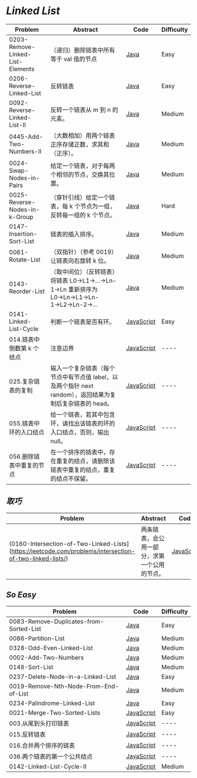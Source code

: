 # _Linked List_

| Problem                          | Abstract                                                                                                  | Code                                                                  | Difficulty |
| -------------------------------- | --------------------------------------------------------------------------------------------------------- | --------------------------------------------------------------------- | ---------- |
| 0203-Remove-Linked-List-Elements | （递归）删除链表中所有等于 val 值的节点                                                                   | [Java](../LeetCode/Java/0203-Remove-Linked-List-Elements/src)         | Easy       |
| 0206-Reverse-Linked-List         | 反转链表                                                                                                  | [Java](../LeetCode/Java/0206-Reverse-Linked-List/src)                 | Easy       |
| 0092-Reverse-Linked-List-II      | 反转一个链表从 m 到 n 的元素。                                                                            | [Java](../LeetCode/Java/0092-Reverse-Linked-List-II/src)              | Medium     |
| 0445-Add-Two-Numbers-II          | （大数相加）用两个链表正序存储正数，求其和（正序）。                                                      | [Java](../LeetCode/Java/0002-Add-Two-Numbers/src)                     | Medium     |
| 0024-Swap-Nodes-in-Pairs         | 给定一个链表，对于每两个相邻的节点，交换其位置。                                                          | [Java](../LeetCode/Java/0024-Swap-Nodes-in-Pairs/src)                 | Medium     |
| 0025-Reverse-Nodes-in-k-Group    | （穿针引线）给定一个链表，每 k 个节点为一组，反转每一组的 k 个节点。                                      | [Java](../LeetCode/Java/0025-Reverse-Nodes-in-k-Group/src)            | Hard       |
| 0147-Insertion-Sort-List         | 链表的插入排序。                                                                                          | [Java](../LeetCode/Java/0147-Insertion-Sort-List/src)                 | Medium     |
| 0061-Rotate-List                 | （双指针）（参考 0019）让链表向右旋转 k 位。                                                              | [Java](../LeetCode/Java/0061-Rotate-List/src)                         | Medium     |
| 0143-Reorder-List                | （取中间位）（反转链表）将链表 L0→L1→…→Ln-1→Ln 重新排序为 L0→Ln→L1→Ln-1→L2→Ln-2→…                         | [Java](../LeetCode/Java/0143-Reorder-List/src)                        | Medium     |
| 0141-Linked-List-Cycle           | 判断一个链表是否有环。                                                                                    | [JavaScript](../LeetCode/JavaScript/src/0141-Linked-List-Cycle.js)    | Easy       |
| 014.链表中倒数第 k 个结点        | 注意边界                                                                                                  | [JavaScript](../剑指Offer/JavaScript/src/014.链表中倒数第k个结点.js)  | ----       |
| 025.复杂链表的复制               | 输入一个复杂链表（每个节点中有节点值 label，以及两个指针 next random），返回结果为复制后复杂链表的 head。 | [JavaScript](../剑指Offer/JavaScript/src/025.复杂链表的复制.js)       | ----       |
| 055.链表中环的入口结点           | 给一个链表，若其中包含环，请找出该链表的环的入口结点，否则，输出 null。                                   | [JavaScript](../剑指Offer/JavaScript/src/055.链表中环的入口结点.js)   | ----       |
| 056.删除链表中重复的节点         | 在一个排序的链表中，存在重复的结点，请删除该链表中重复的结点，重复的结点不保留。                          | [JavaScript](../剑指Offer/JavaScript/src/056.删除链表中重复的节点.js) | ----       |

## _取巧_

| Problem                                                                                                  | Abstract                                     | Code                                                                              | Difficulty(Success/All) |
| -------------------------------------------------------------------------------------------------------- | -------------------------------------------- | --------------------------------------------------------------------------------- | ----------------------- |
| (0160-Intersection-of-Two-Linked-Lists](https://leetcode.com/problems/intersection-of-two-linked-lists/) | 两条链表，会公用一部分，求第一个公用的节点。 | [JavaScript](../LeetCode/JavaScript/src/0160-Intersection-of-Two-Linked-Lists.js) | Easy(0/1)               |

## _So Easy_

| Problem                                 | Code                                                                      | Difficulty |
| --------------------------------------- | ------------------------------------------------------------------------- | ---------- |
| 0083-Remove-Duplicates-from-Sorted-List | [Java](../LeetCode/Java/0083-Remove-Duplicates-from-Sorted-List/src)      | Easy       |
| 0086-Partition-List                     | [Java](../LeetCode/Java/0086-Partition-List/src)                          | Medium     |
| 0328-Odd-Even-Linked-List               | [Java](../LeetCode/Java/0328-Odd-Even-Linked-List/src)                    | Medium     |
| 0002-Add-Two-Numbers                    | [Java](../LeetCode/Java/0002-Add-Two-Numbers/src)                         | Medium     |
| 0148-Sort-List                          | [Java](../LeetCode/Java/0148-Sort-List/src)                               | Medium     |
| 0237-Delete-Node-in-a-Linked-List       | [Java](../LeetCode/Java/0237-Delete-Node-in-a-Linked-List/src)            | Easy       |
| 0019-Remove-Nth-Node-From-End-of-List   | [Java](../LeetCode/Java/0019-Remove-Nth-Node-From-End-of-List/src)        | Medium     |
| 0234-Palindrome-Linked-List             | [Java](../LeetCode/Java/0234-Palindrome-Linked-List/src)                  | Easy       |
| 0021-Merge-Two-Sorted-Lists             | [JavaScript](../LeetCode/JavaScript/src/0021-Merge-Two-Sorted-Lists.js)   | Easy       |
| 003.从尾到头打印链表                    | [JavaScript](../剑指Offer/JavaScript/src/003.从尾到头打印链表.js)         | ----       |
| 015.反转链表                            | [JavaScript](../剑指Offer/JavaScript/src/015.反转链表.js)                 | ----       |
| 016.合并两个排序的链表                  | [JavaScript](../剑指Offer/JavaScript/src/016.合并两个排序的链表.js)       | ----       |
| 036.两个链表的第一个公共结点            | [JavaScript](../剑指Offer/JavaScript/src/036.两个链表的第一个公共结点.js) | ----       |
| 0142-Linked-List-Cycle-II               | [JavaScript](../LeetCode/JavaScript/src/0142-Linked-List-Cycle-II.js)     | Medium     |
